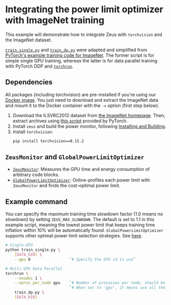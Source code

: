 # Integrating the power limit optimizer with ImageNet training

This example will demonstrate how to integrate Zeus with `torchvision` and the ImageNet dataset.

[`train_single.py`](train_single.py) and [`train_dp.py`](train_dp.py) were adapted and simplified from [PyTorch's example training code for ImageNet](https://github.com/pytorch/examples/blob/main/imagenet/main.py).
The former script is for simple single GPU training, whereas the latter is for data parallel training with PyTorch DDP and [`torchrun`](https://pytorch.org/docs/stable/elastic/run.html).

## Dependencies

All packages (including torchvision) are pre-installed if you're using our [Docker image](https://ml.energy/zeus/getting_started/#using-docker).
You just need to download and extract the ImageNet data and mount it to the Docker container with the `-v` option (first step below).

1. Download the ILSVRC2012 dataset from [the ImageNet homepage](http://www.image-net.org/).
    Then, extract archives using [this script](https://github.com/pytorch/examples/blob/main/imagenet/extract_ILSVRC.sh) provided by PyTorch.
1. Install `zeus` and build the power monitor, following [Installing and Building](https://ml.energy/zeus/getting_started/installing_and_building/).
1. Install `torchvision`:
    ```sh
    pip install torchvision==0.15.2
    ```

## `ZeusMonitor` and `GlobalPowerLimitOptimizer`

- [`ZeusMonitor`](http://ml.energy/zeus/reference/monitor/#zeus.monitor.ZeusMonitor): Measures the GPU time and energy consumption of arbitrary code blocks.
- [`GlobalPowerLimitOptimizer`](https://ml.energy/zeus/reference/optimizer/power_limit/#zeus.optimizer.power_limit.GlobalPowerLimitOptimizer): Online-profiles each power limit with `ZeusMonitor` and finds the cost-optimal power limit.

## Example command

You can specify the maximum training time slowdown factor (1.0 means no slowdown) by setting `ZEUS_MAX_SLOWDOWN`. The default is set to 1.1 in this example script, meaning the lowest power limit that keeps training time inflation within 10% will be automatically found.
`GlobalPowerLimitOptimizer` supports other optimal power limit selection strategies. See [here](https://ml.energy/zeus/reference/optimizer/power_limit).

```bash
# Single-GPU
python train_single.py \
    [DATA_DIR] \
    --gpu 0                 `# Specify the GPU id to use`

# Multi-GPU Data Parallel
torchrun \
    --nnodes 1 \
    --nproc_per_node gpu    `# Number of processes per node, should be equal to the number of GPUs.` \
                            `# When set to 'gpu', it means use all the GPUs available.` \
    train_dp.py \
    [DATA_DIR]
```
